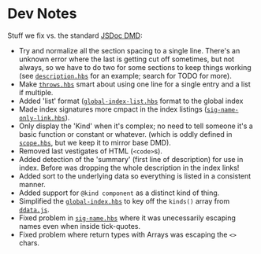 # Dev Notes

Stuff we fix vs. the standard [JSDoc DMD](https://github.com/jsdoc2md/dmd):
- Try and normalize all the section spacing to a single line. There's an unknown error where the last is getting cut off sometimes, but not always, so we have to do two for some sections to keep things working (see [`description.hbs`](./partial/all-docs/docs/body/description.hbs) for an example; search for TODO for more).
- Make [`throws.hbs`](./partial/all-docs/docs/body/throws.hbs) smart about using one line for a single entry and a list if multiple.
- Added 'list' format ([`global-index-list.hbs`](./partial/main-index/global-index/global-index-list.hbs) format to the global index
- Made index signatures more cmpact in the index listings ([`sig-name-only-link.hbs`](./partial/shared/signature/sig-name-only-link.hbs)).
- Only display the 'Kind' when it's complex; no need to tell someone it's a basic function or constant or whatever. (which is oddly defined in [`scope.hbs`](./partial/all-docs/docs/body/scope.hbs), but we keep it to mirror base DMD).
- Removed last vestigates of HTML (`<code>`s).
- Added detection of the 'summary' (first line of description) for use in index. Before was dropping the whole description in the index links!
- Added sort to the underlying data so everything is listed in a consistent manner.
- Added support for `@kind component` as a distinct kind of thing.
- Simplified the [`global-index.hbs`](./partial/main-index/global-index/global-index.hbs) to key off the `kinds()` array from [`ddata.js`](./helpers/ddata.js).
- Fixed problem in [`sig-name.hbs`](./partial/shared/signature/sig-name.hbs) where it was unecessarily escaping names even when inside tick-quotes.
- Fixed problem where return types with Arrays was escaping the `<>` chars.